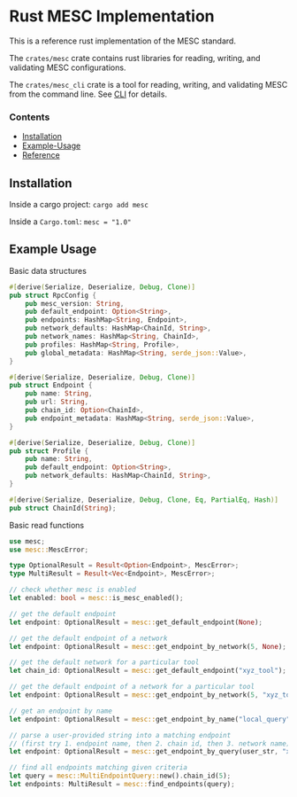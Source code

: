 
# Rust MESC Implementation

This is a reference rust implementation of the MESC standard.

The `crates/mesc` crate contains rust libraries for reading, writing, and validating MESC configurations.

The `crates/mesc_cli` crate is a tool for reading, writing, and validating MESC from the command line. See [CLI](../cli) for details.

### Contents
- [Installation](#Installation)
- [Example-Usage](#Example-Usage)
- [Reference](#Reference)

## Installation

Inside a cargo project: `cargo add mesc`

Inside a `Cargo.toml`: `mesc = "1.0"`

## Example Usage

Basic data structures
```rust
#[derive(Serialize, Deserialize, Debug, Clone)]
pub struct RpcConfig {
    pub mesc_version: String,
    pub default_endpoint: Option<String>,
    pub endpoints: HashMap<String, Endpoint>,
    pub network_defaults: HashMap<ChainId, String>,
    pub network_names: HashMap<String, ChainId>,
    pub profiles: HashMap<String, Profile>,
    pub global_metadata: HashMap<String, serde_json::Value>,
}

#[derive(Serialize, Deserialize, Debug, Clone)]
pub struct Endpoint {
    pub name: String,
    pub url: String,
    pub chain_id: Option<ChainId>,
    pub endpoint_metadata: HashMap<String, serde_json::Value>,
}

#[derive(Serialize, Deserialize, Debug, Clone)]
pub struct Profile {
    pub name: String,
    pub default_endpoint: Option<String>,
    pub network_defaults: HashMap<ChainId, String>,
}

#[derive(Serialize, Deserialize, Debug, Clone, Eq, PartialEq, Hash)]
pub struct ChainId(String);
```

Basic read functions
```rust
use mesc;
use mesc::MescError;

type OptionalResult = Result<Option<Endpoint>, MescError>;
type MultiResult = Result<Vec<Endpoint>, MescError>;

// check whether mesc is enabled
let enabled: bool = mesc::is_mesc_enabled();

// get the default endpoint
let endpoint: OptionalResult = mesc::get_default_endpoint(None);

// get the default endpoint of a network
let endpoint: OptionalResult = mesc::get_endpoint_by_network(5, None);

// get the default network for a particular tool
let chain_id: OptionalResult = mesc::get_default_endpoint("xyz_tool");

// get the default endpoint of a network for a particular tool
let endpoint: OptionalResult = mesc::get_endpoint_by_network(5, "xyz_tool");

// get an endpoint by name
let endpoint: OptionalResult = mesc::get_endpoint_by_name("local_query");

// parse a user-provided string into a matching endpoint
// (first try 1. endpoint name, then 2. chain id, then 3. network name)
let endpoint: OptionalResult = mesc::get_endpoint_by_query(user_str, "xyz_tool");

// find all endpoints matching given criteria
let query = mesc::MultiEndpointQuery::new().chain_id(5);
let endpoints: MultiResult = mesc::find_endpoints(query);
```
